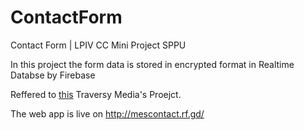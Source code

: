 # ContactForm
Contact Form | LPIV CC Mini Project SPPU

In this project the form data is stored in encrypted format in Realtime Databse by Firebase 

Reffered to [this](https://github.com/bradtraversy/firebasecontact) Traversy Media's Proejct.

The web app is live on http://mescontact.rf.gd/

